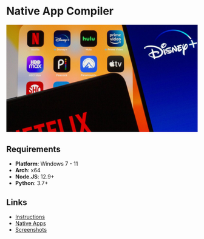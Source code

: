 # Native App Compiler

<div align="center"> <img src="banner.jpg" widht=100%></img></div>

## Requirements

 * **Platform**: Windows 7 - 11
 * **Arch**: x64
 * **Node.JS**: 12.9+
 * **Python**: 3.7+


## Links

 * [Instructions](https://github.com/DevCorner-Github/Nativefier-Apps/wiki/Instructions)
 * [Native Apps](https://github.com/DevCorner-Github/Nativefier-Apps/wiki/Native-Apps)
 * [Screenshots](https://github.com/DevCorner-Github/Nativefier-Apps/wiki/Screenshots)
